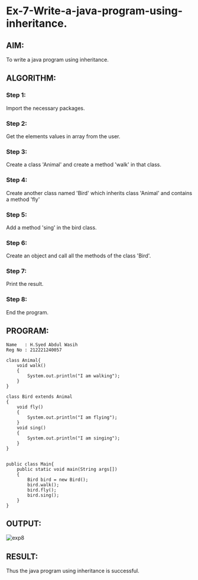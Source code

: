 # Ex-7-Write-a-java-program-using-inheritance.

## AIM:
To write a java program using inheritance.

## ALGORITHM: 
### Step 1:
Import the necessary packages.
### Step 2: 
Get the elements values in array from the user.
### Step 3: 
Create a class 'Animal' and create a method 'walk' in that class.
### Step 4: 
Create another class named 'Bird' which inherits class 'Animal' and contains a method 'fly'
### Step 5:  
Add a method 'sing' in the bird class.
### Step 6:  
Create an object and call all the methods of the class 'Bird'.
### Step 7:  
Print the result.
### Step 8: 
End the program.
## PROGRAM:
~~~
Name   : H.Syed Abdul Wasih
Reg No : 212221240057
~~~
~~~
class Animal{
    void walk()
    {
        System.out.println("I am walking");
    }
}

class Bird extends Animal
{
    void fly()
    {
        System.out.println("I am flying");
    }
    void sing()
    {
        System.out.println("I am singing");
    }
}


public class Main{
    public static void main(String args[])
    {
        Bird bird = new Bird();
        bird.walk();
        bird.fly();
        bird.sing();
    }
}
~~~

## OUTPUT:

![exp8](https://github.com/abdulwasih2003/Ex-8-Using-Inheritance-one-class-can-acquire-the-properties-of-others./assets/91781810/ae4978ca-66a4-4716-8921-4c643192683e)

## RESULT:
Thus the java program using inheritance is successful.



